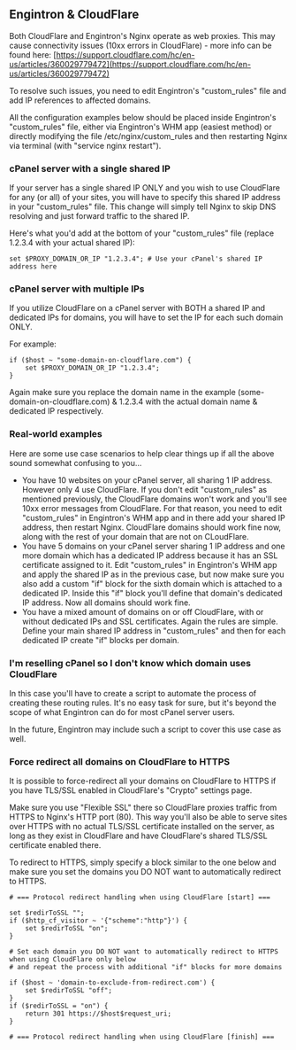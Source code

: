 ## Engintron & CloudFlare

Both CloudFlare and Engintron's Nginx operate as web proxies. This may cause connectivity issues (10xx errors in CloudFlare) - more info can be found here: [https://support.cloudflare.com/hc/en-us/articles/360029779472](https://support.cloudflare.com/hc/en-us/articles/360029779472)

To resolve such issues, you need to edit Engintron's "custom\_rules" file and add IP references to affected domains.

All the configuration examples below should be placed inside Engintron's "custom\_rules" file, either via Engintron's WHM app (easiest method) or directly modifying the file /etc/nginx/custom\_rules and then restarting Nginx via terminal (with "service nginx restart").

### cPanel server with a single shared IP

If your server has a single shared IP ONLY and you wish to use CloudFlare for any (or all) of your sites, you will have to specify this shared IP address in your "custom\_rules" file. This change will simply tell Nginx to skip DNS resolving and just forward traffic to the shared IP.

Here's what you'd add at the bottom of your "custom\_rules" file (replace 1.2.3.4 with your actual shared IP):
```
set $PROXY_DOMAIN_OR_IP "1.2.3.4"; # Use your cPanel's shared IP address here
```

### cPanel server with multiple IPs
If you utilize CloudFlare on a cPanel server with BOTH a shared IP and dedicated IPs for domains, you will have to set the IP for each such domain ONLY.

For example:
```
if ($host ~ "some-domain-on-cloudflare.com") {
    set $PROXY_DOMAIN_OR_IP "1.2.3.4";
}
```

Again make sure you replace the domain name in the example (some-domain-on-cloudflare.com) & 1.2.3.4 with the actual domain name & dedicated IP respectively.

### Real-world examples

Here are some use case scenarios to help clear things up if all the above sound somewhat confusing to you...

- You have 10 websites on your cPanel server, all sharing 1 IP address. However only 4 use CloudFlare. If you don't edit "custom\_rules" as mentioned previously, the CloudFlare domains won't work and you'll see 10xx error messages from CloudFlare. For that reason, you need to edit "custom\_rules" in Engintron's WHM app and in there add your shared IP address, then restart Nginx. CloudFlare domains should work fine now, along with the rest of your domain that are not on CLoudFlare.
- You have 5 domains on your cPanel server sharing 1 IP address and one more domain which has a dedicated IP address because it has an SSL certificate assigned to it. Edit "custom\_rules" in Engintron's WHM app and apply the shared IP as in the previous case, but now make sure you also add a custom "if" block for the sixth domain which is attached to a dedicated IP. Inside this "if" block you'll define that domain's dedicated IP address. Now all domains should work fine.
- You have a mixed amount of domains on or off CloudFlare, with or without dedicated IPs and SSL certificates. Again the rules are simple. Define your main shared IP address in "custom\_rules" and then for each dedicated IP create "if" blocks per domain.

### I'm reselling cPanel so I don't know which domain uses CloudFlare

In this case you'll have to create a script to automate the process of creating these routing rules. It's no easy task for sure, but it's beyond the scope of what Engintron can do for most cPanel server users.

In the future, Engintron may include such a script to cover this use case as well.

### Force redirect all domains on CloudFlare to HTTPS

It is possible to force-redirect all your domains on CloudFlare to HTTPS if you have TLS/SSL enabled in CloudFlare's "Crypto" settings page.

Make sure you use "Flexible SSL" there so CloudFlare proxies traffic from HTTPS to Nginx's HTTP port (80). This way you'll also be able to serve sites over HTTPS with no actual TLS/SSL certificate installed on the server, as long as they exist in CloudFlare and have CloudFlare's shared TLS/SSL certificate enabled there.

To redirect to HTTPS, simply specify a block similar to the one below and make sure you set the domains you DO NOT want to automatically redirect to HTTPS.

```
# === Protocol redirect handling when using CloudFlare [start] ===

set $redirToSSL "";
if ($http_cf_visitor ~ '{"scheme":"http"}') {
    set $redirToSSL "on";
}

# Set each domain you DO NOT want to automatically redirect to HTTPS when using CloudFlare only below
# and repeat the process with additional "if" blocks for more domains

if ($host ~ 'domain-to-exclude-from-redirect.com') {
    set $redirToSSL "off";
}
if ($redirToSSL = "on") {
    return 301 https://$host$request_uri;
}

# === Protocol redirect handling when using CloudFlare [finish] ===
```
